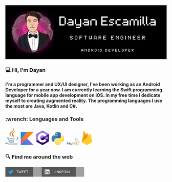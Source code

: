 

<div id"header" align="center">
<img src='https://github.com/dayanescamilla/dayanescamilla/blob/main/Banner_Dayan.png' alt='Banner' align="center" width="900">
</div>

### :computer: Hi, I'm Dayan 

<div id="body">
  <h4>I'm a programmer and UX/UI designer, I've been working as an Android Developer for a year now.
I am currently learning the Swift programming language for mobile app development on iOS.
In my free time I dedicate myself to creating augmented reality. The programming languages I use the most are Java, Kotlin and C#.</h4>
</div>




<div id="footer">
  <h3> :wrench: Lenguages and Tools</h3>
  <img src='https://github.com/dayanescamilla/dayanescamilla/blob/main/ic_java.png' title='Java' width="40" heigth="40">&nbsp;
  <img src='https://github.com/dayanescamilla/dayanescamilla/blob/main/ic_kotlin.png' title='Kotlin' width="40" heigth="40">&nbsp;
  <img src='https://github.com/dayanescamilla/dayanescamilla/blob/main/ic_csharp.png' title='C#' width="40" heigth="40">&nbsp;
  <img src='https://github.com/dayanescamilla/dayanescamilla/blob/main/ic_python.png' title='Python' width="40" heigth="40">&nbsp;
  <img src='https://github.com/dayanescamilla/dayanescamilla/blob/main/ic_mysql.png' title='MySQL' width="40" heigth="40">&nbsp;
  <img src='https://github.com/dayanescamilla/dayanescamilla/blob/main/ic_firebase.png' title='Firebase' width="32" heigth="32">&nbsp;
  </div>

### :mag: Find me around the web
[<img src='https://github.com/dayanescamilla/dayanescamilla/blob/main/sh_twitter.svg' title='Twitter' align="left" height='30'>](https://twitter.com/dayan_ep) [<img src='https://github.com/dayanescamilla/dayanescamilla/blob/main/sh_linkedin.svg' alt='LinkedIn' height='30'>](https://www.linkedin.com/in/dayanescamillaperez/)

<!--
**dayanescamilla/dayanescamilla** is a ✨ _special_ ✨ repository because its `README.md` (this file) appears on your GitHub profile.

Here are some ideas to get you started:

- 🔭 I’m currently working on ...
- 🌱 I’m currently learning ...
- 👯 I’m looking to collaborate on ...
- 🤔 I’m looking for help with ...
- 💬 Ask me about ...
- 📫 How to reach me: ...
- 😄 Pronouns: ...
- ⚡ Fun fact: ...
-->
